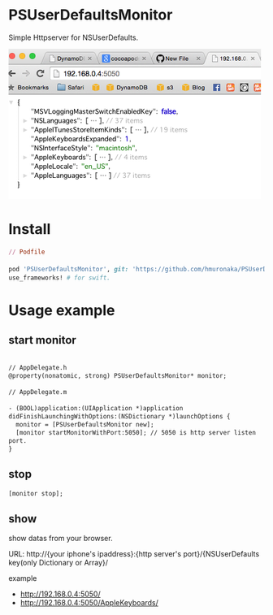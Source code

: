 # PSUserDefaultsMonitor

Simple Httpserver for NSUserDefaults.

![example](https://raw.githubusercontent.com/hmuronaka/PSUserDefaultsMonitor/master/example.png)

# Install

```ruby
// Podfile

pod 'PSUserDefaultsMonitor', git: 'https://github.com/hmuronaka/PSUserDefaultsMonitor.git'
use_frameworks! # for swift.

```

# Usage example

## start monitor
```Objc

// AppDelegate.h
@property(nonatomic, strong) PSUserDefaultsMonitor* monitor;

// AppDelegate.m

- (BOOL)application:(UIApplication *)application didFinishLaunchingWithOptions:(NSDictionary *)launchOptions {
  monitor = [PSUserDefaultsMonitor new];
  [monitor startMonitorWithPort:5050]; // 5050 is http server listen port.
}
```

## stop

```objc
[monitor stop];
```

## show 

show datas from your browser.

URL: http://{your iphone's ipaddress}:{http server's port}/{NSUserDefaults key(only Dictionary or Array}/

example
- http://192.168.0.4:5050/
- http://192.168.0.4:5050/AppleKeyboards/
